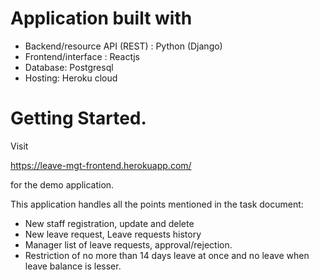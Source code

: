 # Application built with

- Backend/resource API (REST) : Python (Django)
- Frontend/interface : Reactjs
- Database:  Postgresql
- Hosting: Heroku cloud

# Getting Started.

Visit 

https://leave-mgt-frontend.herokuapp.com/

for the demo application.

This application handles all the points mentioned in the task document:

- New staff registration, update and delete
- New leave request, Leave requests history 
- Manager list of leave requests, approval/rejection.
- Restriction of no more than 14 days leave at once and no leave when leave balance is lesser.

